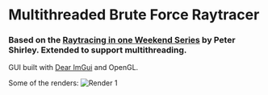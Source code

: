 # Multithreaded Brute Force Raytracer
### Based on the [Raytracing in one Weekend Series](https://raytracing.github.io/) by Peter Shirley. Extended to support multithreading.
GUI built with [Dear ImGui](https://github.com/ocornut/imgui) and OpenGL.

Some of the renders:
![Render 1](https://github.com/eliasfuericht/RayTracing-Weekend/tree/main/RayTracing-Weekend/renders/RT9.jpg)
